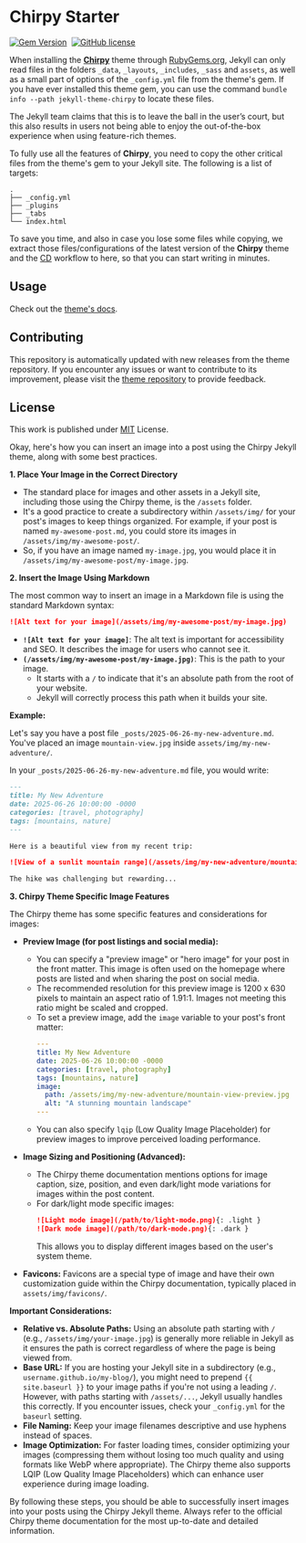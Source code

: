 # Chirpy Starter

[![Gem Version](https://img.shields.io/gem/v/jekyll-theme-chirpy)][gem]&nbsp;
[![GitHub license](https://img.shields.io/github/license/cotes2020/chirpy-starter.svg?color=blue)][mit]

When installing the [**Chirpy**][chirpy] theme through [RubyGems.org][gem], Jekyll can only read files in the folders
`_data`, `_layouts`, `_includes`, `_sass` and `assets`, as well as a small part of options of the `_config.yml` file
from the theme's gem. If you have ever installed this theme gem, you can use the command
`bundle info --path jekyll-theme-chirpy` to locate these files.

The Jekyll team claims that this is to leave the ball in the user’s court, but this also results in users not being
able to enjoy the out-of-the-box experience when using feature-rich themes.

To fully use all the features of **Chirpy**, you need to copy the other critical files from the theme's gem to your
Jekyll site. The following is a list of targets:

```shell
.
├── _config.yml
├── _plugins
├── _tabs
└── index.html
```

To save you time, and also in case you lose some files while copying, we extract those files/configurations of the
latest version of the **Chirpy** theme and the [CD][CD] workflow to here, so that you can start writing in minutes.

## Usage

Check out the [theme's docs](https://github.com/cotes2020/jekyll-theme-chirpy/wiki).

## Contributing

This repository is automatically updated with new releases from the theme repository. If you encounter any issues or want to contribute to its improvement, please visit the [theme repository][chirpy] to provide feedback.

## License

This work is published under [MIT][mit] License.

[gem]: https://rubygems.org/gems/jekyll-theme-chirpy
[chirpy]: https://github.com/cotes2020/jekyll-theme-chirpy/
[CD]: https://en.wikipedia.org/wiki/Continuous_deployment
[mit]: https://github.com/cotes2020/chirpy-starter/blob/master/LICENSE


Okay, here's how you can insert an image into a post using the Chirpy Jekyll theme, along with some best practices.

**1. Place Your Image in the Correct Directory**

*   The standard place for images and other assets in a Jekyll site, including those using the Chirpy theme, is the `/assets` folder.
*   It's a good practice to create a subdirectory within `/assets/img/` for your post's images to keep things organized. For example, if your post is named `my-awesome-post.md`, you could store its images in `/assets/img/my-awesome-post/`.
*   So, if you have an image named `my-image.jpg`, you would place it in `/assets/img/my-awesome-post/my-image.jpg`.

**2. Insert the Image Using Markdown**

The most common way to insert an image in a Markdown file is using the standard Markdown syntax:

```markdown
![Alt text for your image](/assets/img/my-awesome-post/my-image.jpg)
```

*   **`![Alt text for your image]`**: The alt text is important for accessibility and SEO. It describes the image for users who cannot see it.
*   **`(/assets/img/my-awesome-post/my-image.jpg)`**: This is the path to your image.
    *   It starts with a `/` to indicate that it's an absolute path from the root of your website.
    *   Jekyll will correctly process this path when it builds your site.

**Example:**

Let's say you have a post file `_posts/2025-06-26-my-new-adventure.md`.
You've placed an image `mountain-view.jpg` inside `assets/img/my-new-adventure/`.

In your `_posts/2025-06-26-my-new-adventure.md` file, you would write:

```markdown
---
title: My New Adventure
date: 2025-06-26 10:00:00 -0000
categories: [travel, photography]
tags: [mountains, nature]
---

Here is a beautiful view from my recent trip:

![View of a sunlit mountain range](/assets/img/my-new-adventure/mountain-view.jpg)

The hike was challenging but rewarding...
```

**3. Chirpy Theme Specific Image Features**

The Chirpy theme has some specific features and considerations for images:

*   **Preview Image (for post listings and social media):**
    *   You can specify a "preview image" or "hero image" for your post in the front matter. This image is often used on the homepage where posts are listed and when sharing the post on social media.
    *   The recommended resolution for this preview image is 1200 x 630 pixels to maintain an aspect ratio of 1.91:1. Images not meeting this ratio might be scaled and cropped.
    *   To set a preview image, add the `image` variable to your post's front matter:
        ```yaml
        ---
        title: My New Adventure
        date: 2025-06-26 10:00:00 -0000
        categories: [travel, photography]
        tags: [mountains, nature]
        image:
          path: /assets/img/my-new-adventure/mountain-view-preview.jpg
          alt: "A stunning mountain landscape"
        ---
        ```
    *   You can also specify `lqip` (Low Quality Image Placeholder) for preview images to improve perceived loading performance.

*   **Image Sizing and Positioning (Advanced):**
    *   The Chirpy theme documentation mentions options for image caption, size, position, and even dark/light mode variations for images within the post content.
    *   For dark/light mode specific images:
        ```markdown
        ![Light mode image](/path/to/light-mode.png){: .light }
        ![Dark mode image](/path/to/dark-mode.png){: .dark }
        ```
        This allows you to display different images based on the user's system theme.

*   **Favicons:** Favicons are a special type of image and have their own customization guide within the Chirpy documentation, typically placed in `assets/img/favicons/`.

**Important Considerations:**

*   **Relative vs. Absolute Paths:** Using an absolute path starting with `/` (e.g., `/assets/img/your-image.jpg`) is generally more reliable in Jekyll as it ensures the path is correct regardless of where the page is being viewed from.
*   **Base URL:** If you are hosting your Jekyll site in a subdirectory (e.g., `username.github.io/my-blog/`), you might need to prepend `{{ site.baseurl }}` to your image paths if you're not using a leading `/`. However, with paths starting with `/assets/...`, Jekyll usually handles this correctly. If you encounter issues, check your `_config.yml` for the `baseurl` setting.
*   **File Naming:** Keep your image filenames descriptive and use hyphens instead of spaces.
*   **Image Optimization:** For faster loading times, consider optimizing your images (compressing them without losing too much quality and using formats like WebP where appropriate). The Chirpy theme also supports LQIP (Low Quality Image Placeholders) which can enhance user experience during image loading.

By following these steps, you should be able to successfully insert images into your posts using the Chirpy Jekyll theme. Always refer to the official Chirpy theme documentation for the most up-to-date and detailed information.
